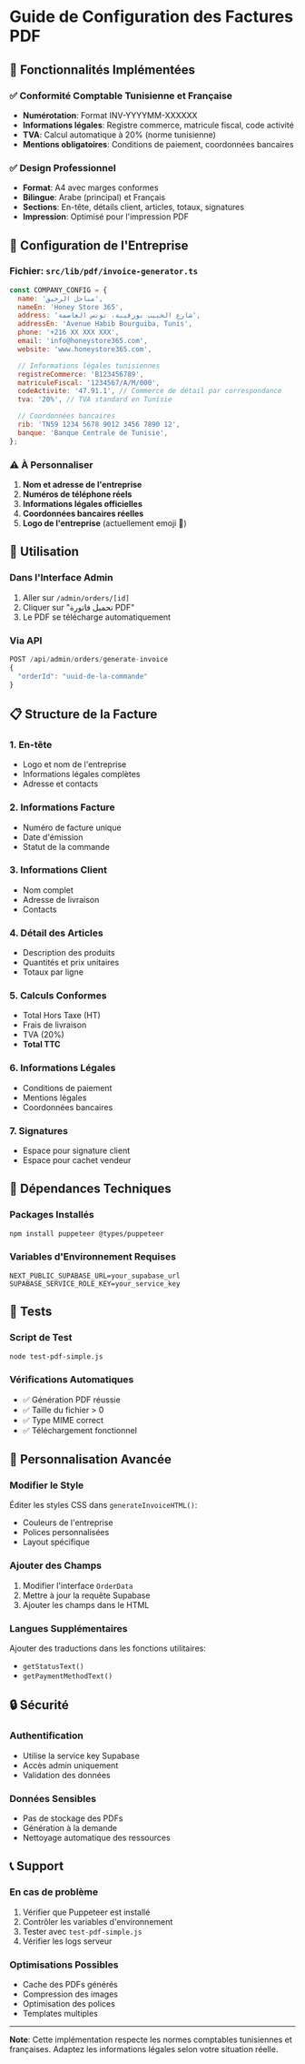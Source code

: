 # Guide de Configuration des Factures PDF

## 🎯 Fonctionnalités Implémentées

### ✅ Conformité Comptable Tunisienne et Française

- **Numérotation**: Format INV-YYYYMM-XXXXXX
- **Informations légales**: Registre commerce, matricule fiscal, code activité
- **TVA**: Calcul automatique à 20% (norme tunisienne)
- **Mentions obligatoires**: Conditions de paiement, coordonnées bancaires

### ✅ Design Professionnel

- **Format**: A4 avec marges conformes
- **Bilingue**: Arabe (principal) et Français
- **Sections**: En-tête, détails client, articles, totaux, signatures
- **Impression**: Optimisé pour l'impression PDF

## 🔧 Configuration de l'Entreprise

### Fichier: `src/lib/pdf/invoice-generator.ts`

```javascript
const COMPANY_CONFIG = {
  name: 'مناحل الرحيق',
  nameEn: 'Honey Store 365',
  address: 'شارع الحبيب بورقيبة، تونس العاصمة',
  addressEn: 'Avenue Habib Bourguiba, Tunis',
  phone: '+216 XX XXX XXX',
  email: 'info@honeystore365.com',
  website: 'www.honeystore365.com',

  // Informations légales tunisiennes
  registreCommerce: 'B123456789',
  matriculeFiscal: '1234567/A/M/000',
  codeActivite: '47.91.1', // Commerce de détail par correspondance
  tva: '20%', // TVA standard en Tunisie

  // Coordonnées bancaires
  rib: 'TN59 1234 5678 9012 3456 7890 12',
  banque: 'Banque Centrale de Tunisie',
};
```

### ⚠️ À Personnaliser

1. **Nom et adresse de l'entreprise**
2. **Numéros de téléphone réels**
3. **Informations légales officielles**
4. **Coordonnées bancaires réelles**
5. **Logo de l'entreprise** (actuellement emoji 🍯)

## 🚀 Utilisation

### Dans l'Interface Admin

1. Aller sur `/admin/orders/[id]`
2. Cliquer sur "تحميل فاتورة PDF"
3. Le PDF se télécharge automatiquement

### Via API

```javascript
POST /api/admin/orders/generate-invoice
{
  "orderId": "uuid-de-la-commande"
}
```

## 📋 Structure de la Facture

### 1. En-tête

- Logo et nom de l'entreprise
- Informations légales complètes
- Adresse et contacts

### 2. Informations Facture

- Numéro de facture unique
- Date d'émission
- Statut de la commande

### 3. Informations Client

- Nom complet
- Adresse de livraison
- Contacts

### 4. Détail des Articles

- Description des produits
- Quantités et prix unitaires
- Totaux par ligne

### 5. Calculs Conformes

- Total Hors Taxe (HT)
- Frais de livraison
- TVA (20%)
- **Total TTC**

### 6. Informations Légales

- Conditions de paiement
- Mentions légales
- Coordonnées bancaires

### 7. Signatures

- Espace pour signature client
- Espace pour cachet vendeur

## 🔧 Dépendances Techniques

### Packages Installés

```bash
npm install puppeteer @types/puppeteer
```

### Variables d'Environnement Requises

```env
NEXT_PUBLIC_SUPABASE_URL=your_supabase_url
SUPABASE_SERVICE_ROLE_KEY=your_service_key
```

## 🧪 Tests

### Script de Test

```bash
node test-pdf-simple.js
```

### Vérifications Automatiques

- ✅ Génération PDF réussie
- ✅ Taille du fichier > 0
- ✅ Type MIME correct
- ✅ Téléchargement fonctionnel

## 🎨 Personnalisation Avancée

### Modifier le Style

Éditer les styles CSS dans `generateInvoiceHTML()`:

- Couleurs de l'entreprise
- Polices personnalisées
- Layout spécifique

### Ajouter des Champs

1. Modifier l'interface `OrderData`
2. Mettre à jour la requête Supabase
3. Ajouter les champs dans le HTML

### Langues Supplémentaires

Ajouter des traductions dans les fonctions utilitaires:

- `getStatusText()`
- `getPaymentMethodText()`

## 🔒 Sécurité

### Authentification

- Utilise la service key Supabase
- Accès admin uniquement
- Validation des données

### Données Sensibles

- Pas de stockage des PDFs
- Génération à la demande
- Nettoyage automatique des ressources

## 📞 Support

### En cas de problème

1. Vérifier que Puppeteer est installé
2. Contrôler les variables d'environnement
3. Tester avec `test-pdf-simple.js`
4. Vérifier les logs serveur

### Optimisations Possibles

- Cache des PDFs générés
- Compression des images
- Optimisation des polices
- Templates multiples

---

**Note**: Cette implémentation respecte les normes comptables tunisiennes et
françaises. Adaptez les informations légales selon votre situation réelle.

